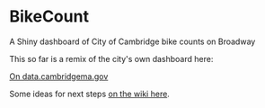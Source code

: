 # BikeCount

A Shiny dashboard of City of Cambridge bike counts on Broadway

This so far is a remix of the city's own dashboard here: 

[On data.cambridgema.gov](https://data.cambridgema.gov/dataset/Eco-Totem-Broadway-Bicycle-Counts-by-Date/9yzv-hx4u)

Some ideas for next steps [on the wiki here](https://github.com/flynn-d/BikeCount/wiki/Ideas).

